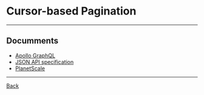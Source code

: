 # Cursor-based Pagination

---

## Documments

- [Apollo GraphQL](https://www.apollographql.com/docs/react/pagination/cursor-based/)
- [JSON API specification](https://jsonapi.org/profiles/ethanresnick/cursor-pagination/)
- [PlanetScale](https://planetscale.com/learn/courses/mysql-for-developers/examples/cursor-pagination)

---

[Back](./../readme.md)
